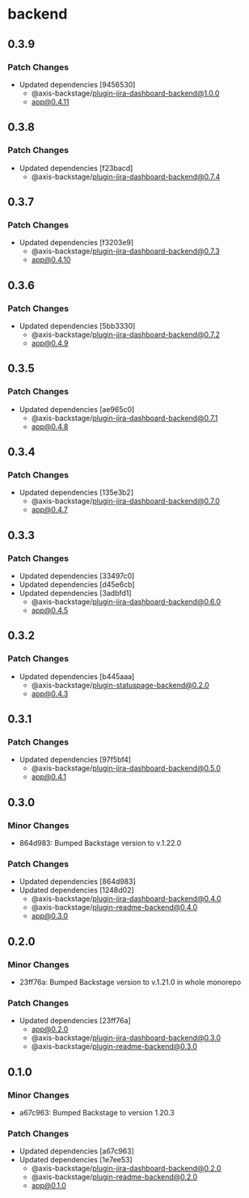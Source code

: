 # backend

## 0.3.9

### Patch Changes

- Updated dependencies [9456530]
  - @axis-backstage/plugin-jira-dashboard-backend@1.0.0
  - app@0.4.11

## 0.3.8

### Patch Changes

- Updated dependencies [f23bacd]
  - @axis-backstage/plugin-jira-dashboard-backend@0.7.4

## 0.3.7

### Patch Changes

- Updated dependencies [f3203e9]
  - @axis-backstage/plugin-jira-dashboard-backend@0.7.3
  - app@0.4.10

## 0.3.6

### Patch Changes

- Updated dependencies [5bb3330]
  - @axis-backstage/plugin-jira-dashboard-backend@0.7.2
  - app@0.4.9

## 0.3.5

### Patch Changes

- Updated dependencies [ae965c0]
  - @axis-backstage/plugin-jira-dashboard-backend@0.7.1
  - app@0.4.8

## 0.3.4

### Patch Changes

- Updated dependencies [135e3b2]
  - @axis-backstage/plugin-jira-dashboard-backend@0.7.0
  - app@0.4.7

## 0.3.3

### Patch Changes

- Updated dependencies [33497c0]
- Updated dependencies [d45e6cb]
- Updated dependencies [3adbfd1]
  - @axis-backstage/plugin-jira-dashboard-backend@0.6.0
  - app@0.4.5

## 0.3.2

### Patch Changes

- Updated dependencies [b445aaa]
  - @axis-backstage/plugin-statuspage-backend@0.2.0
  - app@0.4.3

## 0.3.1

### Patch Changes

- Updated dependencies [97f5bf4]
  - @axis-backstage/plugin-jira-dashboard-backend@0.5.0
  - app@0.4.1

## 0.3.0

### Minor Changes

- 864d983: Bumped Backstage version to v.1.22.0

### Patch Changes

- Updated dependencies [864d983]
- Updated dependencies [1248d02]
  - @axis-backstage/plugin-jira-dashboard-backend@0.4.0
  - @axis-backstage/plugin-readme-backend@0.4.0
  - app@0.3.0

## 0.2.0

### Minor Changes

- 23ff76a: Bumped Backstage version to v.1.21.0 in whole monorepo

### Patch Changes

- Updated dependencies [23ff76a]
  - app@0.2.0
  - @axis-backstage/plugin-jira-dashboard-backend@0.3.0
  - @axis-backstage/plugin-readme-backend@0.3.0

## 0.1.0

### Minor Changes

- a67c963: Bumped Backstage to version 1.20.3

### Patch Changes

- Updated dependencies [a67c963]
- Updated dependencies [1e7ee53]
  - @axis-backstage/plugin-jira-dashboard-backend@0.2.0
  - @axis-backstage/plugin-readme-backend@0.2.0
  - app@0.1.0
